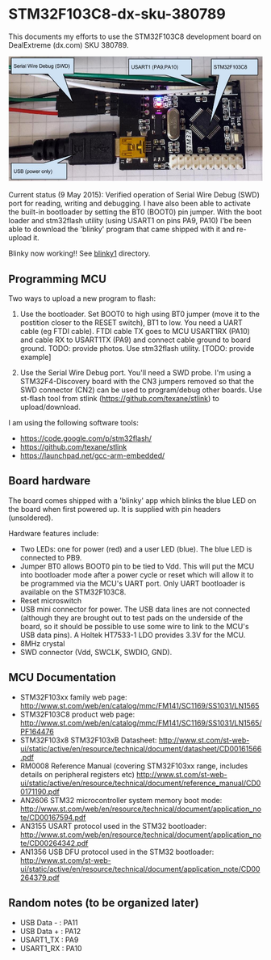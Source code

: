 # STM32F103C8-dx-sku-380789
This documents my efforts to use the STM32F103C8 development board on DealExtreme (dx.com) SKU 380789. 

![STM32F103C8 ARM Cortex-M3 dev board from DX.com ](https://raw.githubusercontent.com/jdesbonnet/STM32F103C8-dx-sku-380789/master/doc/STM32F103C8-DX-380789.jpg)

Current status (9 May 2015): Verified operation of Serial Wire Debug (SWD) port for reading, writing and debugging. I have also been able to activate the built-in bootloader by setting the BT0 (BOOT0) pin jumper. With the boot loader and stm32flash utility (using USART1 on pins PA9, PA10) I'be been able to download the 'blinky' program that came shipped with it and re-upload it. 

Blinky now working!! See [blinky1](projects/blinky1) directory.

## Programming MCU

Two ways to upload a new program to flash:

1. Use the bootloader. Set BOOT0 to high using BT0 jumper (move it to the postition closer to the RESET switch), BT1 to low. You need a UART cable (eg FTDI cable). FTDI cable TX goes to MCU USART1RX (PA10) and cable RX to USART1TX (PA9) and connect cable ground to board ground.  TODO: provide photos. Use stm32flash utility. [TODO: provide example]

2. Use the Serial Wire Debug port. You'll need a SWD probe. I'm using a STM32F4-Discovery board with the CN3 jumpers removed so that the SWD connector (CN2) can be used to program/debug other boards. Use st-flash tool from stlink (https://github.com/texane/stlink) to upload/download.

I am using the following software tools:

* https://code.google.com/p/stm32flash/
* https://github.com/texane/stlink
* https://launchpad.net/gcc-arm-embedded/

## Board hardware

The board comes shipped with a 'blinky' app which blinks the blue LED on the board when first powered up. It is supplied with pin headers (unsoldered).

Hardware features include:

* Two LEDs: one for power (red) and a user LED (blue). The blue LED is connected to PB9. 
* Jumper BT0 allows BOOT0 pin to be tied to Vdd. This will put the MCU into bootloader mode after a power cycle or reset which will allow it to be programmed via the MCU's UART port. Only UART bootloader is available on the STM32F103C8.
* Reset microswitch
* USB mini connector for power. The USB data lines are not connected (although they are brought out to test pads on the underside of the board, so it should be possible to use some wire to link to the MCU's USB data pins). A Holtek HT7533-1 LDO provides 3.3V for the MCU. 
* 8MHz crystal
* SWD connector (Vdd, SWCLK, SWDIO, GND).

## MCU Documentation
* STM32F103xx family web page: http://www.st.com/web/en/catalog/mmc/FM141/SC1169/SS1031/LN1565
* STM32F103C8 product web page: http://www.st.com/web/en/catalog/mmc/FM141/SC1169/SS1031/LN1565/PF164476
* STM32F103x8 STM32F103xB Datasheet: http://www.st.com/st-web-ui/static/active/en/resource/technical/document/datasheet/CD00161566.pdf
* RM0008 Reference Manual (covering STM32F103xx range, includes details on peripheral registers etc) http://www.st.com/st-web-ui/static/active/en/resource/technical/document/reference_manual/CD00171190.pdf
* AN2606 STM32 microcontroller system memory boot mode: http://www.st.com/web/en/resource/technical/document/application_note/CD00167594.pdf
* AN3155 USART protocol used in the STM32 bootloader: http://www.st.com/web/en/resource/technical/document/application_note/CD00264342.pdf
* AN1356 USB DFU protocol used in the STM32 bootloader: http://www.st.com/st-web-ui/static/active/en/resource/technical/document/application_note/CD00264379.pdf

## Random notes (to be organized later)

* USB Data - : PA11
* USB Data + : PA12
* USART1_TX : PA9
* USART1_RX : PA10

